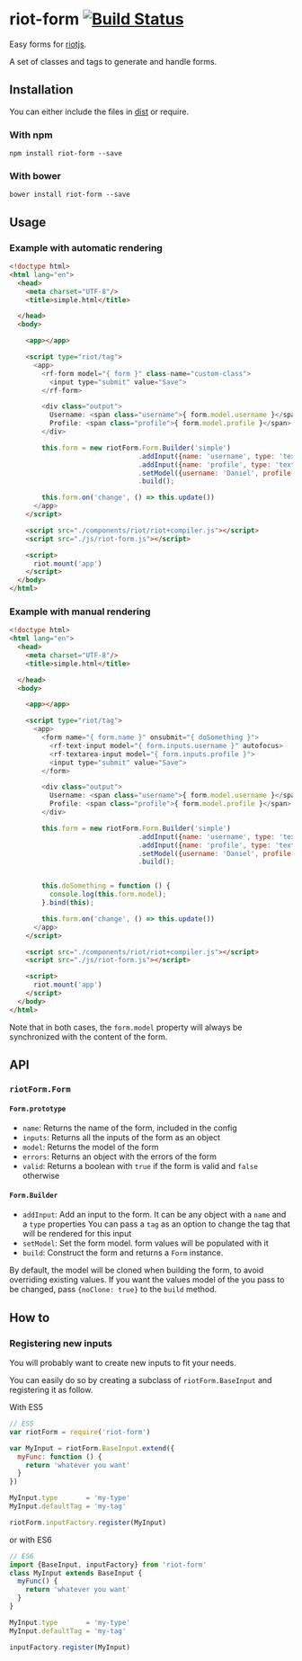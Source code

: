 # riot-form [![Build Status](https://travis-ci.org/claudetech/riot-form.svg?branch=master)](https://travis-ci.org/claudetech/riot-form)

Easy forms for [riotjs](http://riotjs.com/).

A set of classes and tags to generate and handle forms.

## Installation

You can either include the files in [dist](./dist) or require.

### With npm

```
npm install riot-form --save
```

### With bower

```
bower install riot-form --save
```

## Usage

### Example with automatic rendering

```html
<!doctype html>
<html lang="en">
  <head>
    <meta charset="UTF-8"/>
    <title>simple.html</title>

  </head>
  <body>

    <app></app>

    <script type="riot/tag">
      <app>
        <rf-form model="{ form }" class-name="custom-class">
          <input type="submit" value="Save">
        </rf-form>

        <div class="output">
          Username: <span class="username">{ form.model.username }</span>
          Profile: <span class="profile">{ form.model.profile }</span>
        </div>

        this.form = new riotForm.Form.Builder('simple')
                                .addInput({name: 'username', type: 'text'})
                                .addInput({name: 'profile', type: 'textarea'})
                                .setModel({username: 'Daniel', profile: 'My name is Daniel'})
                                .build();

        this.form.on('change', () => this.update())
      </app>
    </script>

    <script src="./components/riot/riot+compiler.js"></script>
    <script src="./js/riot-form.js"></script>

    <script>
      riot.mount('app')
    </script>
  </body>
</html>
```

### Example with manual rendering

```html
<!doctype html>
<html lang="en">
  <head>
    <meta charset="UTF-8"/>
    <title>simple.html</title>

  </head>
  <body>

    <app></app>

    <script type="riot/tag">
      <app>
        <form name="{ form.name }" onsubmit="{ doSomething }">
          <rf-text-input model="{ form.inputs.username }" autofocus>
          <rf-textarea-input model="{ form.inputs.profile }">
          <input type="submit" value="Save">
        </form>

        <div class="output">
          Username: <span class="username">{ form.model.username }</span>
          Profile: <span class="profile">{ form.model.profile }</span>
        </div>

        this.form = new riotForm.Form.Builder('simple')
                                .addInput({name: 'username', type: 'text'})
                                .addInput({name: 'profile', type: 'textarea'})
                                .setModel({username: 'Daniel', profile: 'My name is Daniel'})
                                .build();


        this.doSomething = function () {
          console.log(this.form.model);
        }.bind(this);

        this.form.on('change', () => this.update())
      </app>
    </script>

    <script src="./components/riot/riot+compiler.js"></script>
    <script src="./js/riot-form.js"></script>

    <script>
      riot.mount('app')
    </script>
  </body>
</html>
```

Note that in both cases, the `form.model` property will always be synchronized with the content of the form.

## API

### `riotForm.Form`

#### `Form.prototype`

  * `name`: Returns the name of the form, included in the config
  * `inputs`: Returns all the inputs of the form as an object
  * `model`: Returns the model of the form
  * `errors`: Returns an object with the errors of the form
  * `valid`: Returns a boolean with `true` if the form is valid and `false` otherwise

#### `Form.Builder`

  * `addInput`: Add an input to the form. It can be any object with a `name` and a `type` properties
                You can pass a `tag` as an option to change the tag that will be rendered for this input
  * `setModel`: Set the form model. form values will be populated with it
  * `build`: Construct the form and returns a `Form` instance.

By default, the model will be cloned when building the form, to avoid overriding existing values.
If you want the values model of the you pass to be changed, pass `{noClone: true}` to the `build`
method.


## How to

### Registering new inputs

You will probably want to create new inputs to fit your needs.

You can easily do so by creating a subclass of `riotForm.BaseInput` and registering it as follow.

With ES5

```javascript
// ES5
var riotForm = require('riot-form')

var MyInput = riotForm.BaseInput.extend({
  myFunc: function () {
    return 'whatever you want'
  }
})

MyInput.type       = 'my-type'
MyInput.defaultTag = 'my-tag'

riotForm.inputFactory.register(MyInput)
```

or with ES6

```javascript
// ES6
import {BaseInput, inputFactory} from 'riot-form'
class MyInput extends BaseInput {
  myFunc() {
    return 'whatever you want'
  }
}

MyInput.type       = 'my-type'
MyInput.defaultTag = 'my-tag'

inputFactory.register(MyInput)
```
